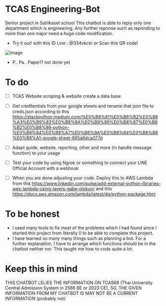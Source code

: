 
# TCAS Engineering-Bot
Senior project in Satitkaset school
This chatbot is able to reply only one department which is engineering.
Any further reponse such as reponding to more than one major need a huge code modification.
- Try it out!
with this ID Line : @334vkcsr or Scan this QR code!

![image](https://github.com/uzimpp/Tcas_Line_Chatbot/assets/130132510/c303bf43-5fab-42c6-aa49-d894d59344a8)

- P.. Pa.. Paper!?
not done yet
  
# To do
- [ ] TCAS Website scraping & website create a data base
- [ ] Get creditentials from your google sheets and rename that json file to creds.json according to this https://stackpython.medium.com/%E0%B8%81%E0%B8%B2%E0%B8%A3%E0%B9%83%E0%B8%8A%E0%B9%89%E0%B8%87%E0%B8%B2%E0%B8%99-python-%E0%B8%84%E0%B8%A7%E0%B8%9A%E0%B8%84%E0%B8%B8%E0%B8%A1-google-sheet-665a6dca077d
- [ ] Adapt guide, website, reporting, other and more (in handle message function) to your usage
- [ ] Test your code by using Ngrok or something to connect your LINE Official Account with a webhook
- [ ] When you are done adjusting your code. Deploy this to AWS Lambda from this https://www.linkedin.com/pulse/add-external-python-libraries-aws-lambda-using-layers-gabe-olokun/ and this https://docs.aws.amazon.com/lambda/latest/dg/python-package.html


# To be honest
- I used many tools to fix most of the problems which I had found since I started this project from literally 0 to be able to complete this project.
- I have learned so many many things such as planning a bot. For a further explanation, I have to arrange which functions should be in the chatbot neither nor. This taught me how to code quite a lot.


# Keep this in mind
THIS CHATBOT LELIES THE INFORMATION ON TCAS66 (Thai University Central Admission System in 2566 BE or 2023 CE), SO, THE GIVEN INFORMATION FROM MY CHATBOT IS MAY NOT BE A CURRENT INFORMATION (probably not)

